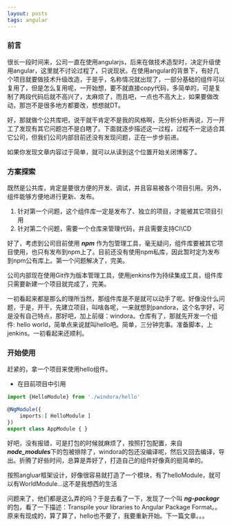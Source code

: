 ```yaml
---
layout: posts
tags: angular
---
```


### 前言
很长一段时间来，公司一直在使用angularjs，后来在做技术造型时，决定升级使用angular，这里就不讨论过程了，只说现状。在使用angular的背景下，有好几个项目就要做技术升级改造，于是乎，名称情况就出现了，一部分基础的组件可以复用了，但是怎么复用呢，一开始想，要不就直接copy代码，多简单的，可是复制了两段代码后就不高兴了，太麻烦了，而且吧，一点也不高大上，如果要做改动，那岂不是很多地方都要改，想想就DT。

好，那就做个公共库吧，说干就干肯定不是我的风格啊，先分析分析再说，万一开工了发现有其它问题岂不是白瞎了。下面就逐步描述这一过程，过程不一定适合其它公司，但我们公司内部目前还没有发现问题，正在一步步前进。

如果你发现文章内容过于简单，就可以从读到这个位置开始关闭博客了。

### 方案探索
既然是公共库，肯定是要很方便的开发、调试，并且容易被各个项目引用。另外，组件能够方便地进行更新、发布。

1. 针对第一个问题，这个组件库一定是发布了、独立的项目，才能被其它项目引用
2. 针对第二个问题，需要一个仓库来管理代码，并且需要支持CI\CD

好了，考虑到公司目前使用 ***npm*** 作为包管理工具，毫无疑问，组件库要被其它项目使用，也只有发布到npm上了。目前还没有使用npm私库，因此暂时定为发布到npm公有库上。第一个问题解决了，完美。

公司内部现在使用Git作为版本管理工具，使用jenkins作为持续集成工具，组件库只需要新建一个项目就完成了，完美。

一初看起来都是那么的理所当然，那组件库是不是就可以动手了呢。好像没什么问题，于是，开干，先建立项目，叫啥各呢，一来就想到pandora，这个名字好，可是没有自己特点，那好吧，加上前缀：windora。仓库有了，那就先开发一个组件: hello world，简单点来说就叫hello吧。简单，三分钟完事。准备脚本，上jenkins。一初看起来还顺利。

### 开始使用
赶紧的，拿一个项目来使用hello组件。

- 在目前项目中引用

```ts
import {HelloModule} from './windora/hello'

@NgModule({
	imports:[ HelloModule ]
})
export class AppModule { }
```
好吧，没有报错，可是打包的时候就麻烦了，按照打包配置，来自***node_modules***下的包被排除了，windora的包还没编译呢，然后又回去编译，导出。折腾了好些时间，总算是弄好了，打造自己的组件好像真的挺简单的。

按照angluar框架设计，好像很容易就打造了一个模块，有了helloModule，就可以有WorldModule...这不是我想西的生活

问题来了，他们都是这么弄的吗？于是去看了一下，发现了一个叫 ***ng-packagr***的包，看了一下描述：Transpile your libraries to Angular Package Format。。原来有现成的，算了算了，hello也不要了，我要重新开始。下一篇文章。。。